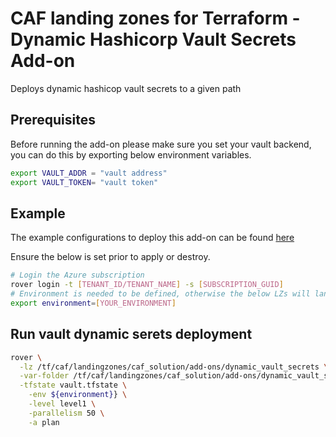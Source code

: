# CAF landing zones for Terraform - Dynamic Hashicorp Vault Secrets Add-on

Deploys dynamic hashicop vault secrets to a given path


## Prerequisites

Before running the add-on please make sure you set your vault backend, you can do this by exporting below environment variables.

``` bash
export VAULT_ADDR = "vault address"
export VAULT_TOKEN= "vault token"

```

## Example

The example configurations to deploy this add-on can be found [here](./scenario/100-simple-vault-secrets/configuration.tfvars)

Ensure the below is set prior to apply or destroy.

```bash
# Login the Azure subscription
rover login -t [TENANT_ID/TENANT_NAME] -s [SUBSCRIPTION_GUID]
# Environment is needed to be defined, otherwise the below LZs will land into sandpit which someone else is working on
export environment=[YOUR_ENVIRONMENT]
```

## Run vault dynamic serets deployment

```bash
rover \
  -lz /tf/caf/landingzones/caf_solution/add-ons/dynamic_vault_secrets \
  -var-folder /tf/caf/landingzones/caf_solution/add-ons/dynamic_vault_secrets/scenario/100-simple-vault-secrets \
  -tfstate vault.tfstate \
    -env ${environment}} \
    -level level1 \
    -parallelism 50 \
    -a plan

```